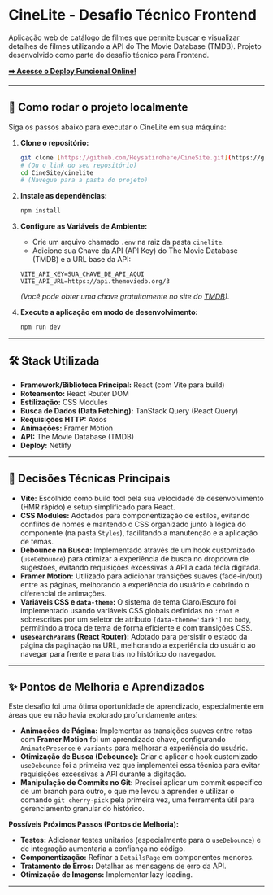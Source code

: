 # CineLite - Desafio Técnico Frontend

Aplicação web de catálogo de filmes que permite buscar e visualizar detalhes de filmes utilizando a API do The Movie Database (TMDB). Projeto desenvolvido como parte do desafio técnico para  Frontend.

**[➡️ Acesse o Deploy Funcional Online!](https://cinesite.netlify.app/)**

---

## 🚀 Como rodar o projeto localmente

Siga os passos abaixo para executar o CineLite em sua máquina:

1.  **Clone o repositório:**
    ```bash
    git clone [https://github.com/Heysatirohere/CineSite.git](https://github.com/Heysatirohere/CineSite.git)
    # (Ou o link do seu repositório)
    cd CineSite/cinelite
    # (Navegue para a pasta do projeto)
    ```

2.  **Instale as dependências:**
    ```bash
    npm install
    ```

3.  **Configure as Variáveis de Ambiente:**
    * Crie um arquivo chamado `.env` na raiz da pasta `cinelite`.
    * Adicione sua Chave da API (API Key) do The Movie Database (TMDB) e a URL base da API:
    ```env
    VITE_API_KEY=SUA_CHAVE_DE_API_AQUI
    VITE_API_URL=https://api.themoviedb.org/3
    ```
    *(Você pode obter uma chave gratuitamente no site do [TMDB](https://www.themoviedb.org/)).*

4.  **Execute a aplicação em modo de desenvolvimento:**
    ```bash
    npm run dev
    ```


---

## 🛠️ Stack Utilizada

* **Framework/Biblioteca Principal:** React (com Vite para build)
* **Roteamento:** React Router DOM
* **Estilização:** CSS Modules
* **Busca de Dados (Data Fetching):** TanStack Query (React Query)
* **Requisições HTTP:** Axios
* **Animações:** Framer Motion
* **API:** The Movie Database (TMDB)
* **Deploy:** Netlify

---

## 🧠 Decisões Técnicas Principais

* **Vite:** Escolhido como build tool pela sua velocidade de desenvolvimento (HMR rápido) e setup simplificado para React.
* **CSS Modules:** Adotados para componentização de estilos, evitando conflitos de nomes e mantendo o CSS organizado junto à lógica do componente (na pasta `Styles`), facilitando a manutenção e a aplicação de temas.
* **Debounce na Busca:** Implementado através de um hook customizado (`useDebounce`) para otimizar a experiência de busca no dropdown de sugestões, evitando requisições excessivas à API a cada tecla digitada.
* **Framer Motion:** Utilizado para adicionar transições suaves (fade-in/out) entre as páginas, melhorando a experiência do usuário e cobrindo o diferencial de animações.
* **Variáveis CSS e `data-theme`:** O sistema de tema Claro/Escuro foi implementado usando variáveis CSS globais definidas no `:root` e sobrescritas por um seletor de atributo `[data-theme='dark']` no `body`, permitindo a troca de tema de forma eficiente e com transições CSS.
* **`useSearchParams` (React Router):** Adotado para persistir o estado da página da paginação na URL, melhorando a experiência do usuário ao navegar para frente e para trás no histórico do navegador.

---

## ✨ Pontos de Melhoria e Aprendizados

Este desafio foi uma ótima oportunidade de aprendizado, especialmente em áreas que eu não havia explorado profundamente antes:

* **Animações de Página:** Implementar as transições suaves entre rotas com **Framer Motion** foi um aprendizado chave, configurando `AnimatePresence` e `variants` para melhorar a experiência do usuário.
* **Otimização de Busca (Debounce):** Criar e aplicar o hook customizado `useDebounce` foi a primeira vez que implementei essa técnica para evitar requisições excessivas à API durante a digitação.
* **Manipulação de Commits no Git:** Precisei aplicar um commit específico de um branch para outro, o que me levou a aprender e utilizar o comando `git cherry-pick` pela primeira vez, uma ferramenta útil para gerenciamento granular do histórico.

**Possíveis Próximos Passos (Pontos de Melhoria):**

* **Testes:** Adicionar testes unitários (especialmente para o `useDebounce`) e de integração aumentaria a confiança no código.
* **Componentização:** Refinar a `DetailsPage` em componentes menores.
* **Tratamento de Erros:** Detalhar as mensagens de erro da API.
* **Otimização de Imagens:** Implementar lazy loading.

---
